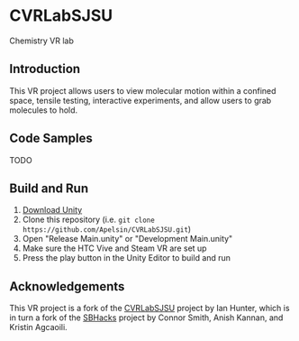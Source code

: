 # CVRLabSJSU
Chemistry VR lab

## Introduction

This VR project allows users to view molecular motion within a confined space, tensile testing, interactive experiments, and allow users to grab molecules to hold.

## Code Samples

TODO

## Build and Run

1. [Download Unity](https://store.unity.com/download)
2. Clone this repository (i.e. `git clone https://github.com/Apelsin/CVRLabSJSU.git`)
3. Open "Release Main.unity" or "Development Main.unity"
4. Make sure the HTC Vive and Steam VR are set up
5. Press the play button in the Unity Editor to build and run


## Acknowledgements

This VR project is a fork of the [CVRLabSJSU](https://github.com/IantheFlyingHawaiian/CVRLabSJSU) project by Ian Hunter, which is in turn a fork of the [SBHacks](https://github.com/connor-a-smith/SBHacks) project by Connor Smith, Anish Kannan, and Kristin Agcaoili. 
